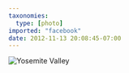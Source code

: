```yaml
---
taxonomies:
  type: [photo]
imported: "facebook"
date: 2012-11-13 20:08:45-07:00
---
```

![Yosemite Valley](/media/images/photos/2012/11/yosemite-valley.jpg)

